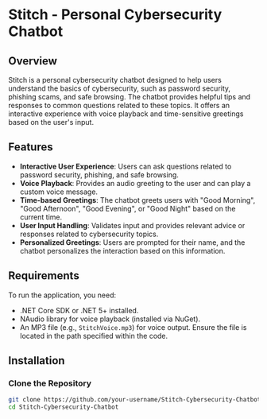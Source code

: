 # Stitch - Personal Cybersecurity Chatbot

## Overview
Stitch is a personal cybersecurity chatbot designed to help users understand the basics of cybersecurity, such as password security, phishing scams, and safe browsing. The chatbot provides helpful tips and responses to common questions related to these topics. It offers an interactive experience with voice playback and time-sensitive greetings based on the user's input.

## Features
- **Interactive User Experience**: Users can ask questions related to password security, phishing, and safe browsing.
- **Voice Playback**: Provides an audio greeting to the user and can play a custom voice message.
- **Time-based Greetings**: The chatbot greets users with "Good Morning", "Good Afternoon", "Good Evening", or "Good Night" based on the current time.
- **User Input Handling**: Validates input and provides relevant advice or responses related to cybersecurity topics.
- **Personalized Greetings**: Users are prompted for their name, and the chatbot personalizes the interaction based on this information.

## Requirements
To run the application, you need:
- .NET Core SDK or .NET 5+ installed.
- NAudio library for voice playback (installed via NuGet).
- An MP3 file (e.g., `StitchVoice.mp3`) for voice output. Ensure the file is located in the path specified within the code.

## Installation

### Clone the Repository
```bash
git clone https://github.com/your-username/Stitch-Cybersecurity-Chatbot.git
cd Stitch-Cybersecurity-Chatbot
